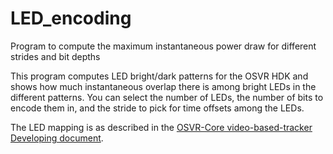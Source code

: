 # LED_encoding
Program to compute the maximum instantaneous power draw for different strides and bit depths

This program computes LED bright/dark patterns for the OSVR HDK and shows how
much instantaneous overlap there is among bright LEDs in the different patterns.
You can select the number of LEDs, the number of bits to encode them in, and
the stride to pick for time offsets among the LEDs.

The LED mapping is as described in the
[OSVR-Core video-based-tracker Developing document](https://github.com/OSVR/OSVR-Core/blob/master/plugins/videobasedtracker/doc/Developing.md).


